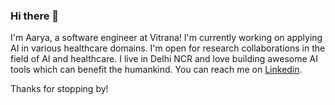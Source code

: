 ### Hi there 👋

<!--
**aaryapatel007/aaryapatel007** is a ✨ _special_ ✨ repository because its `README.md` (this file) appears on your GitHub profile. -->

I'm Aarya, a software engineer at Vitrana! I'm currently working on applying AI in various healthcare domains. I'm open for research collaborations in the field of AI and healthcare.
I live in Delhi NCR and love building awesome AI tools which can benefit the humankind.
You can reach me on [Linkedin](https://www.linkedin.com/in/aaryapatel007/). 

Thanks for stopping by!


<!--
- 🔭 I’m currently working on ggg
- 🌱 I’m currently learning ...
- 👯 I’m looking to collaborate on ...
- 🤔 I’m looking for help with ...
- 💬 Ask me about ...
- 📫 How to reach me: ...
- 😄 Pronouns: ...
- ⚡ Fun fact: ...
-->
